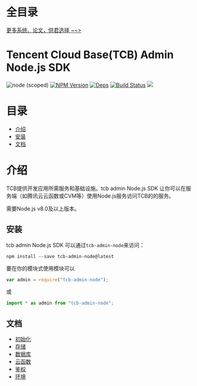 # 全目录

[更多系统、论文，供君选择 ~~>](https://www.yuque.com/wisebit/blog)
# Tencent Cloud Base(TCB) Admin Node.js SDK

![node (scoped)](https://img.shields.io/node/v/tcb-admin-node.svg)
[![NPM Version](https://img.shields.io/npm/v/tcb-admin-node.svg?style=flat)](https://www.npmjs.com/package/tcb-admin-node)
[![Deps](https://david-dm.org/TencentCloudBase/tcb-admin-node.svg)](https://david-dm.org/TencentCloudBase/tcb-admin-node)
[![Build Status](https://travis-ci.org/TencentCloudBase/tcb-admin-node.svg?branch=master)](https://travis-ci.org/TencentCloudBase/tcb-admin-node)
[![](https://img.shields.io/npm/dt/tcb-admin-node.svg)](https://www.npmjs.com/package/tcb-admin-node)


# 目录
* [介绍](#介绍)
* [安装](#安装)
* [文档](#文档)


# 介绍
TCB提供开发应用所需服务和基础设施。tcb admin Node.js SDK 让你可以在服务端（如腾讯云云函数或CVM等）使用Node.js服务访问TCB的的服务。

需要Node.js v8.0及以上版本。

## 安装
tcb admin Node.js SDK 可以通过`tcb-admin-node`来访问：
```base
npm install --save tcb-admin-node@latest
```

要在你的模块式使用模块可以
```js
var admin = require("tcb-admin-node");
```
或
```js
import * as admin from "tcb-admin-node";
```

## 文档
* [初始化](docs/initialization.md)
* [存储](docs/storage.md)
* [数据库](docs/database.md)
* [云函数](docs/functions.md)
* [鉴权](./docs/auth.md)
* [环境](./docs/env.md)

